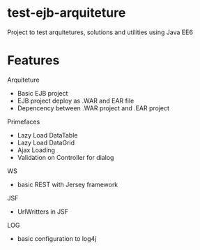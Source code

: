 test-ejb-arquiteture
=====

Project to test arquitetures, solutions and utilities using Java EE6

Features
=====

Arquiteture
  - Basic EJB project 
  - EJB project deploy as .WAR and EAR file
  - Depencency between .WAR project and .EAR project 
  
Primefaces 
  -  Lazy Load DataTable
  -  Lazy Load DataGrid
  -  Ajax Loading
  -  Validation on Controller for dialog

WS
  - basic REST with Jersey framework
  
JSF
  - UrlWritters in JSF

LOG
  - basic configuration to log4j
